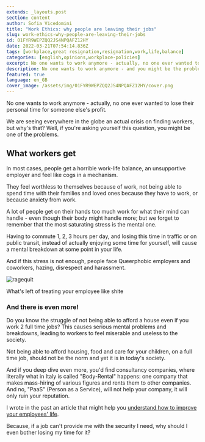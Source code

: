 ```yaml
---
extends: _layouts.post
section: content
author: Sofia Vicedomini
title: "Work Ethics: why people are leaving their jobs"
slug: work-ethics-why-people-are-leaving-their-jobs
id: 01FYR9WEPZQQ2JS4NPQAFZ12HY
date: 2022-03-21T07:54:14.836Z
tags: [workplace,great resignation,resignation,work,life,balance]
categories: [english,opinions,workplace-policies]
excerpt: No one wants to work anymore - actually, no one ever wanted to.
description: No one wants to work anymore - and you might be the problem.
featured: true
language: en_GB
cover_image: /assets/img/01FYR9WEPZQQ2JS4NPQAFZ12HY/cover.png
---
```


No one wants to work anymore - actually, no one ever wanted to lose their personal time for someone else's profit.

We are seeing everywhere in the globe an actual crisis on finding workers, but why's that? Well, if you're asking
yourself this question, you might be one of the problems.

## What workers get

In most cases, people get a horrible work-life balance, an unsupportive employer and feel like cogs in a mechanism.

They feel worthless to themselves because of work, not being able to spend time with their families and loved ones
because they have to work, or because anxiety from work.

A lot of people get on their hands too much work for what their mind can handle - even though their body might handle
more; but we forget to remember that the most saturating stress is the mental one.

Having to commute 1, 2, 3 hours per day, and losing this time in traffic or on public transit, instead of actually
enjoying some time for yourself, will cause a mental breakdown at some point in your life.

And if this stress is not enough, people face Queerphobic employers and coworkers, hazing, disrespect and harassment.

<div class="flex justify-center items-center flex-col">
    <img src="/assets/img/01FYR9WEPZQQ2JS4NPQAFZ12HY/ragequit.png" alt="ragequit"/>
    <p class="mt-0.5 text-sm text-gray-400">What's left of treating your employee like shite</p>
</div>

### And there is even more!

Do you know the struggle of not being able to afford a house even if you work 2 full time jobs? This causes serious
mental problems and breakdowns, leading to workers to feel miserable and useless to the society.

Not being able to afford housing, food and care for your children, on a full time job, should not be the norm and yet it
is in today's society.

And if you deep dive even more, you'd find consultancy companies, where literally what in Italy is called "Body-Rental"
happens: one company that makes mass-hiring of various figures and rents them to other companies. And no, "PaaS"
(Person as a Service), will not help your company, it will only ruin your reputation.

I wrote in the past an article that might help
you [understand how to improve your employees' life](/2022/02/09/inclusive-policies-for-the-21st-century-workplace/).

Because, if a job can't provide me with the security I need, why should I even bother losing my time for it?